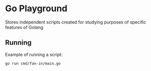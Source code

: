 # Go Playground

Stores independent scripts created for studying purposes of specific features of Golang

## Running
Example of running a script:

    go run cmd/fan-in/main.go